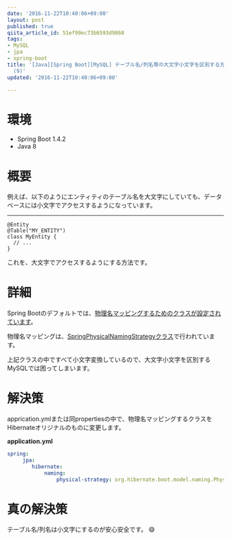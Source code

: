 ```yaml
---
date: '2016-11-22T10:40:06+09:00'
layout: post
published: true
qiita_article_id: 51ef99ec73b6593d9860
tags:
- MySQL
- jpa
- spring-boot
title: '[Java][Spring Boot][MySQL] テーブル名/列名等の大文字小文字を区別する方法 - NetBeansで始めるSpring Boot
  (9)'
updated: '2016-11-22T10:40:06+09:00'

---
```

# 環境  
  
- Spring Boot 1.4.2  
- Java 8  
  
  
# 概要  
  
例えば、以下のようにエンティティのテーブル名を大文字にしていても、データベースには小文字でアクセスするようになっています。  
  
****  
```java:
@Entity
@Table("MY_ENTITY")
class MyEntity {
  // ...
}
```  
  
これを、大文字でアクセスするようにする方法です。  
  
# 詳細  
  
Spring Bootのデフォルトでは、[物理名マッピングするためのクラスが設定されています](http://docs.spring.io/spring-boot/docs/current/reference/htmlsingle/#howto-configure-jpa-properties)。  
  
物理名マッピングは、[SpringPhysicalNamingStrategyクラス](https://github.com/spring-projects/spring-boot/blob/master/spring-boot/src/main/java/org/springframework/boot/orm/jpa/hibernate/SpringPhysicalNamingStrategy.java)で行われています。  
  
上記クラスの中ですべて小文字変換しているので、大文字小文字を区別するMySQLでは困ってしまいます。  
  
# 解決策  
  
apprication.ymlまたは同propertiesの中で、物理名マッピングするクラスをHibernateオリジナルのものに変更します。  
  
**application.yml**  
```yaml:application.yml
spring:
     jpa:
        hibernate:
            naming:
                physical-strategy: org.hibernate.boot.model.naming.PhysicalNamingStrategyStandardImpl
```  
  
# 真の解決策  
  
テーブル名/列名は小文字にするのが安心安全です。 :smile:  
  
